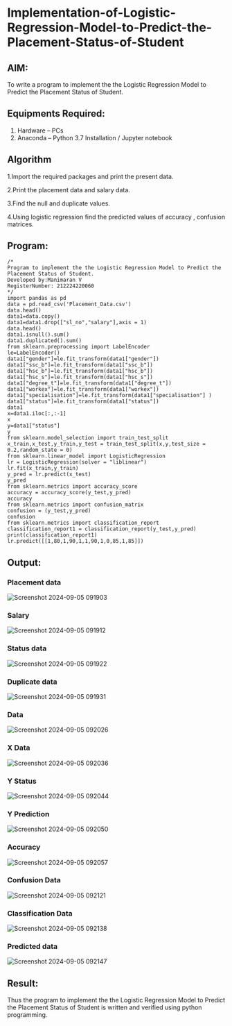 # Implementation-of-Logistic-Regression-Model-to-Predict-the-Placement-Status-of-Student

## AIM:
To write a program to implement the the Logistic Regression Model to Predict the Placement Status of Student.

## Equipments Required:
1. Hardware – PCs
2. Anaconda – Python 3.7 Installation / Jupyter notebook

## Algorithm
1.Import the required packages and print the present data.

2.Print the placement data and salary data.

3.Find the null and duplicate values.

4.Using logistic regression find the predicted values of accuracy , confusion matrices.

## Program:
```
/*
Program to implement the the Logistic Regression Model to Predict the Placement Status of Student.
Developed by:Manimaran V 
RegisterNumber: 212224220060
*/
import pandas as pd
data = pd.read_csv('Placement_Data.csv')
data.head()
data1=data.copy()
data1=data1.drop(["sl_no","salary"],axis = 1)
data.head()
data1.isnull().sum()
data1.duplicated().sum()
from sklearn.preprocessing import LabelEncoder
le=LabelEncoder()
data1["gender"]=le.fit_transform(data1["gender"])
data1["ssc_b"]=le.fit_transform(data1["ssc_b"])
data1["hsc_b"]=le.fit_transform(data1["hsc_b"])
data1["hsc_s"]=le.fit_transform(data1["hsc_s"])
data1["degree_t"]=le.fit_transform(data1["degree_t"])
data1["workex"]=le.fit_transform(data1["workex"])
data1["specialisation"]=le.fit_transform(data1["specialisation"] )     
data1["status"]=le.fit_transform(data1["status"])
data1 
x=data1.iloc[:,:-1]
x
y=data1["status"]
y
from sklearn.model_selection import train_test_split
x_train,x_test,y_train,y_test = train_test_split(x,y,test_size = 0.2,random_state = 0)
from sklearn.linear_model import LogisticRegression
lr = LogisticRegression(solver = "liblinear") 
lr.fit(x_train,y_train)
y_pred = lr.predict(x_test)
y_pred
from sklearn.metrics import accuracy_score
accuracy = accuracy_score(y_test,y_pred)
accuracy
from sklearn.metrics import confusion_matrix
confusion = (y_test,y_pred)
confusion
from sklearn.metrics import classification_report
classification_report1 = classification_report(y_test,y_pred)
print(classification_report1)
lr.predict([[1,80,1,90,1,1,90,1,0,85,1,85]])
```

## Output:
### Placement data

![Screenshot 2024-09-05 091903](https://github.com/user-attachments/assets/8d046e9f-dd45-4d6a-bcde-56a98f63a7db)

### Salary

![Screenshot 2024-09-05 091912](https://github.com/user-attachments/assets/73536031-4677-487e-bbf9-374f31da3c7c)

### Status data

![Screenshot 2024-09-05 091922](https://github.com/user-attachments/assets/8ba60292-578d-4f3a-8021-6ba72a88da1e)

### Duplicate data

![Screenshot 2024-09-05 091931](https://github.com/user-attachments/assets/a4d4b9a5-ac14-48b7-bb33-0fe9e81a07d8)

### Data

![Screenshot 2024-09-05 092026](https://github.com/user-attachments/assets/3f1527fa-9322-4cc6-8542-f41a2665c8d1)

### X Data

![Screenshot 2024-09-05 092036](https://github.com/user-attachments/assets/354761a3-2c60-4077-b23b-993d2c7fe0f0)

### Y Status

![Screenshot 2024-09-05 092044](https://github.com/user-attachments/assets/d9c01f8e-56b2-4c4f-a021-05c33f028ecf)

### Y Prediction

![Screenshot 2024-09-05 092050](https://github.com/user-attachments/assets/48209989-2585-44e4-abd8-feeda7007160)

### Accuracy

![Screenshot 2024-09-05 092057](https://github.com/user-attachments/assets/46457403-e427-4199-8a6c-f64d1568b4be)

### Confusion Data

![Screenshot 2024-09-05 092121](https://github.com/user-attachments/assets/9ebafaed-8f18-485f-bbd1-42132e51d313)

### Classification Data

![Screenshot 2024-09-05 092138](https://github.com/user-attachments/assets/00024e6c-cf34-4d76-bdb0-12c031cce006)

### Predicted data

![Screenshot 2024-09-05 092147](https://github.com/user-attachments/assets/b6799f67-f449-49b5-9293-93550545788c)

## Result:
Thus the program to implement the the Logistic Regression Model to Predict the Placement Status of Student is written and verified using python programming.
